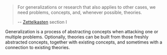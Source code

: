 > For generalizations or research that also applies to other cases, we need problems, concepts, and, whenever possible, theories.
>
> -- [Zettelkasten] section I

[Zettelkasten]: https://luhmann.surge.sh/communicating-with-slip-boxes

Generalization is a process of abstracting concepts when attacking one or multiple problems.
Optionally, theories can be built from those freshly abstracted concepts, together with existing concepts, and sometimes with a connection to existing theories.